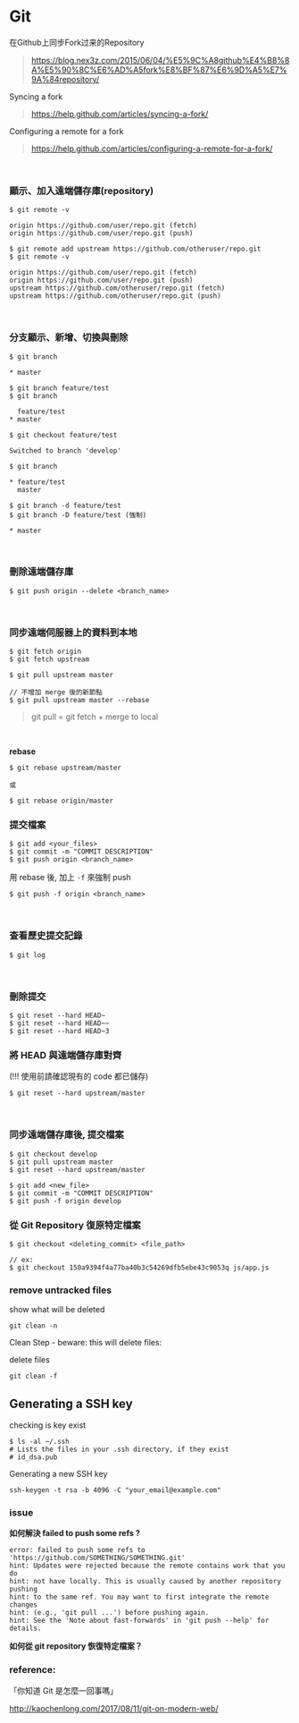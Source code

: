 # Git

在Github上同步Fork过来的Repository
> https://blog.nex3z.com/2015/06/04/%E5%9C%A8github%E4%B8%8A%E5%90%8C%E6%AD%A5fork%E8%BF%87%E6%9D%A5%E7%9A%84repository/

Syncing a fork
> https://help.github.com/articles/syncing-a-fork/

Configuring a remote for a fork
> https://help.github.com/articles/configuring-a-remote-for-a-fork/

<br>

### 顯示、加入遠端儲存庫(repository)
```
$ git remote -v

origin https://github.com/user/repo.git (fetch)
origin https://github.com/user/repo.git (push)

$ git remote add upstream https://github.com/otheruser/repo.git
$ git remote -v

origin https://github.com/user/repo.git (fetch)
origin https://github.com/user/repo.git (push)
upstream https://github.com/otheruser/repo.git (fetch)
upstream https://github.com/otheruser/repo.git (push)
```
<br>

### 分支顯示、新增、切換與刪除
```
$ git branch

* master

$ git branch feature/test
$ git branch

  feature/test
* master
  
$ git checkout feature/test

Switched to branch 'develop'

$ git branch

* feature/test
  master
  
$ git branch -d feature/test
$ git branch -D feature/test (強制)

* master
```
<br>

### 刪除遠端儲存庫
```
$ git push origin --delete <branch_name>
```

<br>

### 同步遠端伺服器上的資料到本地
```
$ git fetch origin
$ git fetch upstream
```

```
$ git pull upstream master

// 不增加 merge 後的新節點 
$ git pull upstream master --rebase
```

> git pull = git fetch + merge to local

<br>

**rebase**
```
$ git rebase upstream/master

或

$ git rebase origin/master
```

### 提交檔案
```
$ git add <your_files>
$ git commit -m "COMMIT DESCRIPTION"
$ git push origin <branch_name>
```

用 rebase 後, 加上 ``-f`` 來強制 push
```
$ git push -f origin <branch_name>
```

<br>

### 查看歷史提交記錄
```
$ git log
```

<br>

### 刪除提交
```
$ git reset --hard HEAD~
$ git reset --hard HEAD~~
$ git reset --hard HEAD~3
```

### 將 HEAD 與遠端儲存庫對齊
(!!! 使用前請確認現有的 code 都已儲存)
```
$ git reset --hard upstream/master
```

<br />

### 同步遠端儲存庫後, 提交檔案
```
$ git checkout develop
$ git pull upstream master
$ git reset --hard upstream/master

$ git add <new_file>
$ git commit -m "COMMIT DESCRIPTION"
$ git push -f origin develop
```

### 從 Git Repository 復原特定檔案

```
$ git checkout <deleting_commit> <file_path>

// ex:
$ git checkout 150a9394f4a77ba40b3c54269dfb5ebe43c9053q js/app.js
```

### remove untracked files

show what will be deleted
```
git clean -n
```
Clean Step - beware: this will delete files:

delete files
```
git clean -f
```

## Generating a SSH key

checking is key exist
```
$ ls -al ~/.ssh
# Lists the files in your .ssh directory, if they exist
# id_dsa.pub
```

Generating a new SSH key

```
ssh-keygen -t rsa -b 4096 -C "your_email@example.com"
```

### issue

**如何解決 failed to push some refs ?**
```
error: failed to push some refs to 'https://github.com/SOMETHING/SOMETHING.git'
hint: Updates were rejected because the remote contains work that you do
hint: not have locally. This is usually caused by another repository pushing
hint: to the same ref. You may want to first integrate the remote changes
hint: (e.g., 'git pull ...') before pushing again.
hint: See the 'Note about fast-forwards' in 'git push --help' for details.
```

**如何從 git repository 恢復特定檔案？**

### reference:

「你知道 Git 是怎麼一回事嗎」

http://kaochenlong.com/2017/08/11/git-on-modern-web/
